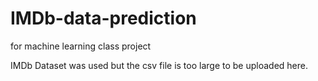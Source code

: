 # IMDb-data-prediction
for machine learning class project

IMDb Dataset was used but the csv file is too large to be uploaded here.
